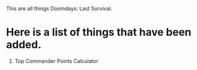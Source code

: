This are all things Doomdays: Last Survival.

# Here is a list of things that have been added.
1. Top Commander Points Calculator

